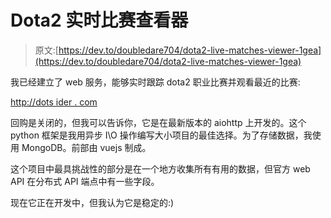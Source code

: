 # Dota2 实时比赛查看器

> 原文:[https://dev.to/doubledare704/dota2-live-matches-viewer-1gea](https://dev.to/doubledare704/dota2-live-matches-viewer-1gea)

我已经建立了 web 服务，能够实时跟踪 dota2 职业比赛并观看最近的比赛:

[http://dots ider . com](http://dotainsider.com)

回购是关闭的，但我可以告诉你，它是在最新版本的 aiohttp 上开发的。这个 python 框架是我用异步 I\O 操作编写大小项目的最佳选择。为了存储数据，我使用 MongoDB。前部由 vuejs 制成。

这个项目中最具挑战性的部分是在一个地方收集所有有用的数据，但官方 web API 在分布式 API 端点中有一些字段。

现在它正在开发中，但我认为它是稳定的:)